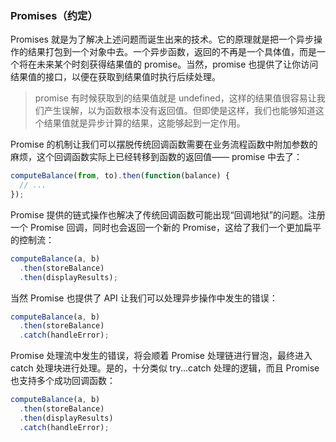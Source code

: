 ### Promises（约定）

Promises 就是为了解决上述问题而诞生出来的技术。它的原理就是把一个异步操作的结果打包到一个对象中去。一个异步函数，返回的不再是一个具体值，而是一个将在未来某个时刻获得结果值的 promise。当然，promise 也提供了让你访问结果值的接口，以便在获取到结果值时执行后续处理。

> promise 有时候获取到的结果值就是 undefined，这样的结果值很容易让我们产生误解，以为函数根本没有返回值。但即使是这样，我们也能够知道这个结果值就是异步计算的结果，这能够起到一定作用。

Promise 的机制让我们可以摆脱传统回调函数需要在业务流程函数中附加参数的麻烦，这个回调函数实际上已经转移到函数的返回值—— promise 中去了：

```js
computeBalance(from, to).then(function(balance) {
  // ...
});
```

Promise 提供的链式操作也解决了传统回调函数可能出现“回调地狱”的问题。注册一个 Promise 回调，同时也会返回一个新的 Promise，这给了我们一个更加扁平的控制流：

```js
computeBalance(a, b)
  .then(storeBalance)
  .then(displayResults);
```

当然 Promise 也提供了 API 让我们可以处理异步操作中发生的错误：

```js
computeBalance(a, b)
  .then(storeBalance)
  .catch(handleError);
```

Promise 处理流中发生的错误，将会顺着 Promise 处理链进行冒泡，最终进入 catch 处理块进行处理。是的，十分类似 try...catch 处理的逻辑，而且 Promise 也支持多个成功回调函数：

```js
computeBalance(a, b)
  .then(storeBalance)
  .then(displayResults)
  .catch(handleError);
```



